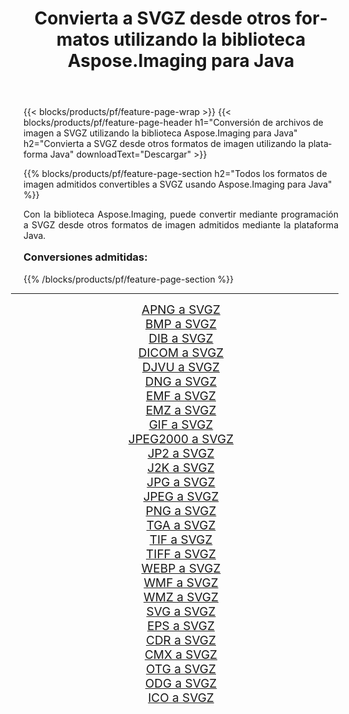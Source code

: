 ﻿---
title: Convierta a SVGZ desde otros formatos utilizando la biblioteca Aspose.Imaging para Java 
weight: 3920
url: /es/java/conversion/to/svgz/ 
lang: es
langdirlevel: 2
locales: zh-hans,ja,it,ru,de,es,fr,nl,id,lt,pl,pt,vi,tr,ko,zh-hant,ar,hi,th,sv,cs,uk,he
description: Usando Aspose.Imaging puede convertir a SVGZ desde otros formatos usando Java
---

{{< blocks/products/pf/feature-page-wrap >}}
{{< blocks/products/pf/feature-page-header h1="Conversión de archivos de imagen a SVGZ utilizando la biblioteca Aspose.Imaging para Java" h2="Convierta a SVGZ desde otros formatos de imagen utilizando la plataforma Java" downloadText="Descargar" >}}


{{% blocks/products/pf/feature-page-section  h2="Todos los formatos de imagen admitidos convertibles a SVGZ usando Aspose.Imaging para Java" %}}
<p align=justify>Con la biblioteca Aspose.Imaging, puede convertir mediante programación a SVGZ desde otros formatos de imagen admitidos mediante la plataforma Java.</p>
<h3 style="margin-top:16px;">
Conversiones admitidas:
</h3>
{{% /blocks/products/pf/feature-page-section %}}
<div class="container-fluid productfamilypage bg-gray">
    <div class="convertypes bg-gray agp-content section">
        <div class="container">
		<hr style="margin-left:-20px;"/>
		<div class="row other-converters" style="gap: 10px;font-size: 19px;text-align:center;">
		    <div class='col-md-3 other-converter remove-lp remove-rp'><a href="/imaging/es/java/conversion/apng-to-svgz/" style="padding:15px;">APNG a SVGZ</a></div>
<div class='col-md-3 other-converter remove-lp remove-rp'><a href="/imaging/es/java/conversion/bmp-to-svgz/" style="padding:15px;">BMP a SVGZ</a></div>
<div class='col-md-3 other-converter remove-lp remove-rp'><a href="/imaging/es/java/conversion/dib-to-svgz/" style="padding:15px;">DIB a SVGZ</a></div>
<div class='col-md-3 other-converter remove-lp remove-rp'><a href="/imaging/es/java/conversion/dicom-to-svgz/" style="padding:15px;">DICOM a SVGZ</a></div>
<div class='col-md-3 other-converter remove-lp remove-rp'><a href="/imaging/es/java/conversion/djvu-to-svgz/" style="padding:15px;">DJVU a SVGZ</a></div>
<div class='col-md-3 other-converter remove-lp remove-rp'><a href="/imaging/es/java/conversion/dng-to-svgz/" style="padding:15px;">DNG a SVGZ</a></div>
<div class='col-md-3 other-converter remove-lp remove-rp'><a href="/imaging/es/java/conversion/emf-to-svgz/" style="padding:15px;">EMF a SVGZ</a></div>
<div class='col-md-3 other-converter remove-lp remove-rp'><a href="/imaging/es/java/conversion/emz-to-svgz/" style="padding:15px;">EMZ a SVGZ</a></div>
<div class='col-md-3 other-converter remove-lp remove-rp'><a href="/imaging/es/java/conversion/gif-to-svgz/" style="padding:15px;">GIF a SVGZ</a></div>
<div class='col-md-3 other-converter remove-lp remove-rp'><a href="/imaging/es/java/conversion/jpeg2000-to-svgz/" style="padding:15px;">JPEG2000 a SVGZ</a></div>
<div class='col-md-3 other-converter remove-lp remove-rp'><a href="/imaging/es/java/conversion/jp2-to-svgz/" style="padding:15px;">JP2 a SVGZ</a></div>
<div class='col-md-3 other-converter remove-lp remove-rp'><a href="/imaging/es/java/conversion/j2k-to-svgz/" style="padding:15px;">J2K a SVGZ</a></div>
<div class='col-md-3 other-converter remove-lp remove-rp'><a href="/imaging/es/java/conversion/jpg-to-svgz/" style="padding:15px;">JPG a SVGZ</a></div>
<div class='col-md-3 other-converter remove-lp remove-rp'><a href="/imaging/es/java/conversion/jpeg-to-svgz/" style="padding:15px;">JPEG a SVGZ</a></div>
<div class='col-md-3 other-converter remove-lp remove-rp'><a href="/imaging/es/java/conversion/png-to-svgz/" style="padding:15px;">PNG a SVGZ</a></div>
<div class='col-md-3 other-converter remove-lp remove-rp'><a href="/imaging/es/java/conversion/tga-to-svgz/" style="padding:15px;">TGA a SVGZ</a></div>
<div class='col-md-3 other-converter remove-lp remove-rp'><a href="/imaging/es/java/conversion/tif-to-svgz/" style="padding:15px;">TIF a SVGZ</a></div>
<div class='col-md-3 other-converter remove-lp remove-rp'><a href="/imaging/es/java/conversion/tiff-to-svgz/" style="padding:15px;">TIFF a SVGZ</a></div>
<div class='col-md-3 other-converter remove-lp remove-rp'><a href="/imaging/es/java/conversion/webp-to-svgz/" style="padding:15px;">WEBP a SVGZ</a></div>
<div class='col-md-3 other-converter remove-lp remove-rp'><a href="/imaging/es/java/conversion/wmf-to-svgz/" style="padding:15px;">WMF a SVGZ</a></div>
<div class='col-md-3 other-converter remove-lp remove-rp'><a href="/imaging/es/java/conversion/wmz-to-svgz/" style="padding:15px;">WMZ a SVGZ</a></div>
<div class='col-md-3 other-converter remove-lp remove-rp'><a href="/imaging/es/java/conversion/svg-to-svgz/" style="padding:15px;">SVG a SVGZ</a></div>
<div class='col-md-3 other-converter remove-lp remove-rp'><a href="/imaging/es/java/conversion/eps-to-svgz/" style="padding:15px;">EPS a SVGZ</a></div>
<div class='col-md-3 other-converter remove-lp remove-rp'><a href="/imaging/es/java/conversion/cdr-to-svgz/" style="padding:15px;">CDR a SVGZ</a></div>
<div class='col-md-3 other-converter remove-lp remove-rp'><a href="/imaging/es/java/conversion/cmx-to-svgz/" style="padding:15px;">CMX a SVGZ</a></div>
<div class='col-md-3 other-converter remove-lp remove-rp'><a href="/imaging/es/java/conversion/otg-to-svgz/" style="padding:15px;">OTG a SVGZ</a></div>
<div class='col-md-3 other-converter remove-lp remove-rp'><a href="/imaging/es/java/conversion/odg-to-svgz/" style="padding:15px;">ODG a SVGZ</a></div>
<div class='col-md-3 other-converter remove-lp remove-rp'><a href="/imaging/es/java/conversion/ico-to-svgz/" style="padding:15px;">ICO a SVGZ</a></div>
                </div>
        </div>
    </div>
</div>
<br/>

